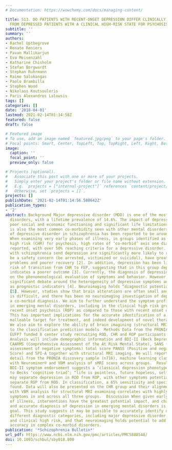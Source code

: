 ```yaml
---
# Documentation: https://wowchemy.com/docs/managing-content/

title: S13. DO PATIENTS WITH RECENT-ONSET DEPRESSION DIFFER CLINICALLY AND NEUROBIOLOGICALLY
  FROM DEPRESSED PATIENTS WITH A CLINICAL HIGH-RISK STATE FOR PSYCHOSIS?
subtitle: ''
summary: ''
authors:
- Rachel Upthegrove
- Renate Reniers
- Pavan Mallikarjun
- Eva Meisenzahl
- Katharine Chisholm
- Stefan Borgwardt
- Stephan Ruhrmann
- Raimo Salokangas
- Paolo Brambilla
- Stephen Wood
- Nikolaos Koutsouleris
- Paris Alexandros Lalousis
tags: []
categories: []
date: '2018-04-01'
lastmod: 2021-02-14T01:14:58Z
featured: false
draft: false

# Featured image
# To use, add an image named `featured.jpg/png` to your page's folder.
# Focal points: Smart, Center, TopLeft, Top, TopRight, Left, Right, BottomLeft, Bottom, BottomRight.
image:
  caption: ''
  focal_point: ''
  preview_only: false

# Projects (optional).
#   Associate this post with one or more of your projects.
#   Simply enter your project's folder or file name without extension.
#   E.g. `projects = ["internal-project"]` references `content/project/deep-learning/index.md`.
#   Otherwise, set `projects = []`.
projects: []
publishDate: '2021-02-14T01:14:56.580642Z'
publication_types:
- '2'
abstract: Background Major depressive disorder (MDD) is one of the most common mental
  disorders, with a lifetime prevalence of 14.6%. The impact of depression is considerable;
  poor social and economic functioning and significant life limitations [1]. Depression
  is also the most common co-morbidity seen with other mental disorders. The prevalence
  of depressive disorder in schizophrenia has been reported to be around 40% [2].
  When examining very early phases of illness, in groups identified as at clinical
  high risk (CHR) for psychosis, high rates of ‘co-morbid’ axis one diagnoses are
  reported, with over 50% reaching criteria for a depressive disorder. Those people
  with schizophrenia send depression are significantly more likely to relapse, to
  be a safety concern (be arrested, victimized or suicidal), have greater substance-related
  problems and poorer recovery [2]. In addition, depression has been linked to increased
  risk of transition from CHR to FEP, suggesting that in this group depression also
  indicates a poorer outcome [3]. Currently, the diagnosis of depression is based
  on the phenomenological evaluation of symptoms and behavior. However, there remains
  significant debate around the heterogeneity of depressive symptoms and their function
  as prognostic indicators [4]. Neuroimaging holds “diagnostic potential” for depression
  [5]. However, studies show that brain alterations are often small and reliability
  is difficult, and there has been no neuroimaging investigation of depression as
  a co-morbid diagnosis. We aim to further understand the symptom profile of depression
  in emerging mental disorders, including in the clinical high risk group (CHR) and
  recent onset psychosis (ROP) as compared to those with recent onset depression (ROD).
  This has important implications for the accurate identification of a potentially
  malleable target for treatment, and indeed development of novel therapeutic options.
  We also aim to explore the ability of brain imagining (structural MRI) to add accuracy
  to the classification prediction models  Methods Data from the PRONIA study, an
  EUFP7 funded 8 center study recruiting ROD, CHR and ROP participants will be presented.
  Analysis will include demographic information and BDI-II (Beck Depression Inventory),
  CAARMS (Comprehensive Assessment of the At Risk Mental State), SANS (Scale for the
  assessment of negative symptoms) total score PANSS (Positive and negative Symptom
  Score) and SPI-A together with structural MRI imaging. We will report descriptive
  detail from the PRONIA discovery sample (n716), machine learning classification
  with Neurominer® and VBM analysis of sMRI scans across groups.  Results Data from
  BDI-II symptom endorsement suggests a ‘classical depression phenotype’ corresponding
  to Becks ‘cognitive triad’; “life is pointless, future hopeless, self as worthless”
  may separate depression in ROD from ROP, with other symptoms potentially able to
  separate ROP from ROD. In classification, a 65% sensitivity and specificity are
  found. Data will also be presented on the CHR group and their alignment, together
  with VBM analysis for structural MRI examining correlates with highly weighted classifying
  symptoms in and across all three groups.  Discussion When given early in the course
  of illness, interventions have the greatest potential impact, and characterization
  and accurate diagnosis of depression in emerging mental disorders is an important
  goal. This study suggests it may be possible to accurately identify depression in
  different diagnostic categories, including major depressive disorder, psychosis
  and clinical high risk, and that neuroimaging holds potential to add to diagnostic
  accuracy in complex co-morbid disorders.
publication: '*Schizophrenia Bulletin*'
url_pdf: https://www.ncbi.nlm.nih.gov/pmc/articles/PMC5888540/
doi: 10.1093/schbul/sby018.800
---
```

